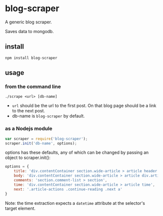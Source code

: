 blog-scraper
================

A generic blog scraper.

Saves data to mongodb. 

## install

`npm install blog-scraper`
 
## usage

### from the command line
`./scrape <url> [db-name]`

- `url` should be the url to the first post. On that blog page should be a link to the next post.
- db-name is `blog-scraper` by default.

### as a Nodejs module

```javascript
var scraper = require('blog-scraper');
scraper.init('db-name', options);
```

options has these defaults, any of which can be changed by passing an object to scraper.init():

```javascript
options = {
	title: 'div.contentContainer section.wide-article > article header h1',
	body: 'div.contentContainer section.wide-article > article div.article-body',
	comments: 'section.comment-list > section',
	time: 'div.contentContainer section.wide-article > article time',
	next: '.article-actions .continue-reading .next a'
}
```

Note: the time extraction expects a `datetime` attribute at the selector's target element.
